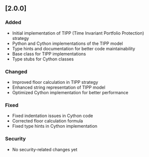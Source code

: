 ## [2.0.0]

### Added
- Initial implementation of TIPP (Time Invariant Portfolio Protection) strategy
- Python and Cython implementations of the TIPP model
- Type hints and documentation for better code maintainability
- Base class for TIPP implementations
- Type stubs for Cython classes

### Changed
- Improved floor calculation in TIPP strategy
- Enhanced string representation of TIPP model
- Optimized Cython implementation for better performance

### Fixed
- Fixed indentation issues in Cython code
- Corrected floor calculation formula
- Fixed type hints in Cython implementation

### Security
- No security-related changes yet